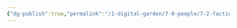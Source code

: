 ```yaml
---
{"dg-publish":true,"permalink":"/1-digital-garden/7-0-people/7-2-factions/07-2-10-dark-forces/"}
---
```


